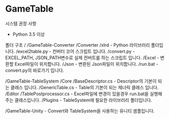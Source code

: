 # GameTable

시스템 권장 사항
  - Python 3.5 이상

폴더 구조
/
  /GameTable-Converter
    /Converter
      /xlrd - Python 라이브러리 폴더입니다.
      /excel2table.py - 컨버터 코어 스크립트 입니다.
      /convert.py - EXCEL_PATH, JSON_PATH변수로 실제 컨버트를 하는 스크립트 입니다.
    /Excel - 변환할 Excel파일이 위치합니다.
    /Json - 변환된 Json파일이 위치합니다.
    /run.bat - convert.py의 바로가기 입니다.
    
  /GameTable-TableSystem
    /Core
      /BaseDescriptor.cs - Descriptor의 기본이 되는 클래스 입니다. 
      /GenericTable.cs - Table의 기본이 되는 제너릭 클래스 입니다.
      /Editor
        /TablePostprocessor.cs - Excel파일에 변경이 있을경우 run.bat을 실행해주는 클래스입니다.
    /Plugins - TableSystem에 필요한 라이브러리 폴더입니다.
    
  /GameTable-Unity - Convert와 TableSystem을 사용하는 유니티 샘플입니다.
